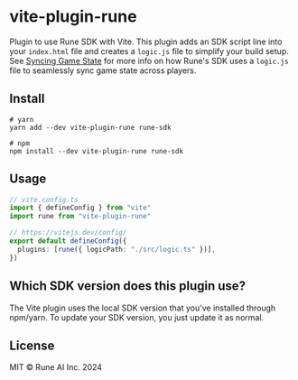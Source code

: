 # vite-plugin-rune

Plugin to use Rune SDK with Vite. This plugin adds an SDK script line into your `index.html` file and creates a `logic.js` file to simplify your build setup. See [Syncing Game State](https://developers.rune.ai/docs/how-it-works/syncing-game-state) for more info on how Rune's SDK uses a `logic.js` file to seamlessly sync game state across players.

## Install

```shell
# yarn
yarn add --dev vite-plugin-rune rune-sdk

# npm
npm install --dev vite-plugin-rune rune-sdk
```

## Usage

```ts
// vite.config.ts
import { defineConfig } from "vite"
import rune from "vite-plugin-rune"

// https://vitejs.dev/config/
export default defineConfig({
  plugins: [rune({ logicPath: "./src/logic.ts" })],
})
```

## Which SDK version does this plugin use?

The Vite plugin uses the local SDK version that you've installed through npm/yarn. To update your SDK version, you just update it as normal.

## License

MIT © Rune AI Inc. 2024
